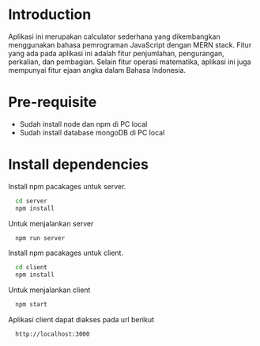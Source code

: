 
# Introduction

Aplikasi ini merupakan calculator sederhana yang dikembangkan menggunakan bahasa pemrograman JavaScript dengan MERN stack. Fitur yang ada pada aplikasi ini adalah fitur penjumlahan, pengurangan, perkalian, dan pembagian. Selain fitur operasi matematika, aplikasi ini juga mempunyai fitur ejaan angka dalam Bahasa Indonesia. 


# Pre-requisite
- Sudah install node dan npm di PC local
- Sudah install database mongoDB di PC local

# Install dependencies

Install npm pacakages untuk server.
```bash
  cd server
  npm install
```

Untuk menjalankan server
```bash
  npm run server
```

Install npm pacakages untuk client.
```bash
  cd client
  npm install
```

Untuk menjalankan client
```bash
  npm start
```

Aplikasi client dapat diakses pada url berikut
```bash
  http://localhost:3000
```